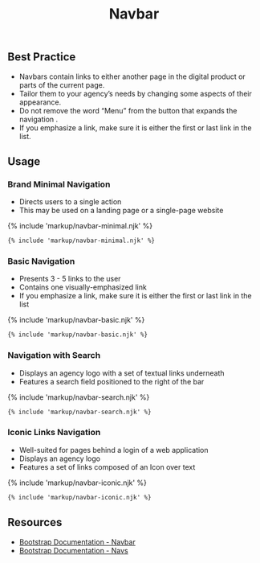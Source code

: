 ﻿---
title: Navbar
summary: Navbars allow users to move around digital products.
tags: components
layout: guide
image: /img/illustrations/illus-navbar.svg
imageAlt: 
eleventyNavigation:
  key: Navbar
  parent: Components
  order: 200
  excerpt: Navbars allow users to move around digital products.
  img: /img/illustrations/illus-navbar.svg
---

## Best Practice

- Navbars contain links to either another page in the digital product or parts of the current page.
- Tailor them to your agency’s needs by changing some aspects of their appearance.
- Do not remove the word “Menu” from the button that expands the navigation .
- If you emphasize a link, make sure it is either the first or last link in the list.

## Usage

### Brand Minimal Navigation

- Directs users to a single action 
- This may be used on a landing page or a single-page website

{% include 'markup/navbar-minimal.njk' %}

``` html
{% include 'markup/navbar-minimal.njk' %}
```

### Basic Navigation

- Presents 3 - 5 links to the user
- Contains one visually-emphasized link
- If you emphasize a link, make sure it is either the first or last link in the list

{% include 'markup/navbar-basic.njk' %}

``` html
{% include 'markup/navbar-basic.njk' %}
```

### Navigation with Search

- Displays an agency logo with a set of textual links underneath 
- Features a search field positioned to the right of the bar

{% include 'markup/navbar-search.njk' %}
``` html
{% include 'markup/navbar-search.njk' %}
```

### Iconic Links Navigation

* Well-suited for pages behind a login of a web application
* Displays an agency logo
* Features a set of links composed of an Icon over text

{% include 'markup/navbar-iconic.njk' %}
``` html
{% include 'markup/navbar-iconic.njk' %}
```

## Resources
* <a href="https://getbootstrap.com/docs/4.5/components/navbar/" target="_blank">Bootstrap Documentation - Navbar</a> 
* <a href="https://getbootstrap.com/docs/4.5/components/navs/" target="_blank">Bootstrap Documentation - Navs</a> 
